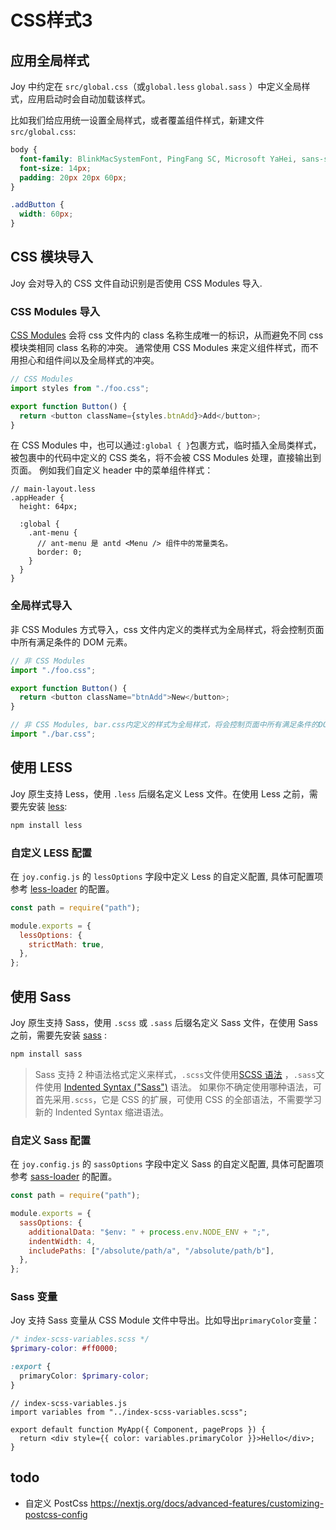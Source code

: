 # CSS样式3

## 应用全局样式

Joy 中约定在 `src/global.css`（或`global.less` `global.sass` ）中定义全局样式，应用启动时会自动加载该样式。

比如我们给应用统一设置全局样式，或者覆盖组件样式，新建文件 `src/global.css`:

```css
body {
  font-family: BlinkMacSystemFont, PingFang SC, Microsoft YaHei, sans-serif;
  font-size: 14px;
  padding: 20px 20px 60px;
}

.addButton {
  width: 60px;
}
```

## CSS 模块导入

Joy 会对导入的 CSS 文件自动识别是否使用 CSS Modules 导入.

### CSS Modules 导入

[CSS Modules](https://github.com/css-modules/css-modules) 会将 css 文件内的 class 名称生成唯一的标识，从而避免不同 css 模块类相同 class 名称的冲突。 通常使用 CSS Modules 来定义组件样式，而不用担心和组件间以及全局样式的冲突。

```js
// CSS Modules
import styles from "./foo.css";

export function Button() {
  return <button className={styles.btnAdd}>Add</button>;
}
```

在 CSS Modules 中，也可以通过`:global { }`包裹方式，临时插入全局类样式，被包裹中的代码中定义的 CSS 类名，将不会被 CSS Modules 处理，直接输出到页面。
例如我们自定义 header 中的菜单组件样式：

```less
// main-layout.less
.appHeader {
  height: 64px;

  :global {
    .ant-menu {
      // ant-menu 是 antd <Menu /> 组件中的常量类名。
      border: 0;
    }
  }
}
```

### 全局样式导入

非 CSS Modules 方式导入，css 文件内定义的类样式为全局样式，将会控制页面中所有满足条件的 DOM 元素。

```js
// 非 CSS Modules
import "./foo.css";

export function Button() {
  return <button className="btnAdd">New</button>;
}

// 非 CSS Modules, bar.css内定义的样式为全局样式，将会控制页面中所有满足条件的DOM元素。
import "./bar.css";
```

## 使用 LESS

Joy 原生支持 Less，使用 `.less` 后缀名定义 Less 文件。在使用 Less 之前，需要先安装 [less](https://github.com/less/less.js):

```bash
npm install less
```

### 自定义 LESS 配置

在 `joy.config.js` 的 `lessOptions` 字段中定义 Less 的自定义配置, 具体可配置项参考 [less-loader](https://webpack.js.org/loaders/less-loader/) 的配置。

```js
const path = require("path");

module.exports = {
  lessOptions: {
    strictMath: true,
  },
};
```

## 使用 Sass

Joy 原生支持 Sass，使用 `.scss` 或 `.sass` 后缀名定义 Sass 文件，在使用 Sass 之前，需要先安装 [sass](https://github.com/sass/sass) :

```bash
npm install sass
```

> Sass 支持 2 种语法格式定义来样式，`.scss`文件使用[SCSS 语法](https://sass-lang.com/documentation/syntax#scss) ，`.sass`文件使用 [Indented Syntax ("Sass")](https://sass-lang.com/documentation/syntax#the-indented-syntax) 语法。
> 如果你不确定使用哪种语法，可首先采用`.scss`，它是 CSS 的扩展，可使用 CSS 的全部语法，不需要学习新的 Indented Syntax 缩进语法。

### 自定义 Sass 配置

在 `joy.config.js` 的 `sassOptions` 字段中定义 Sass 的自定义配置, 具体可配置项参考 [sass-loader](https://webpack.js.org/loaders/sass-loader/) 的配置。

```js
const path = require("path");

module.exports = {
  sassOptions: {
    additionalData: "$env: " + process.env.NODE_ENV + ";",
    indentWidth: 4,
    includePaths: ["/absolute/path/a", "/absolute/path/b"],
  },
};
```

### Sass 变量

Joy 支持 Sass 变量从 CSS Module 文件中导出。比如导出`primaryColor`变量：

```scss
/* index-scss-variables.scss */
$primary-color: #ff0000;

:export {
  primaryColor: $primary-color;
}
```

```tsx
// index-scss-variables.js
import variables from "../index-scss-variables.scss";

export default function MyApp({ Component, pageProps }) {
  return <div style={{ color: variables.primaryColor }}>Hello</div>;
}
```

## todo

- 自定义 PostCss https://nextjs.org/docs/advanced-features/customizing-postcss-config
